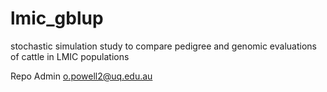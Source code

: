 # lmic_gblup
stochastic simulation study to compare pedigree and genomic evaluations of cattle in LMIC populations


Repo Admin
o.powell2@uq.edu.au
